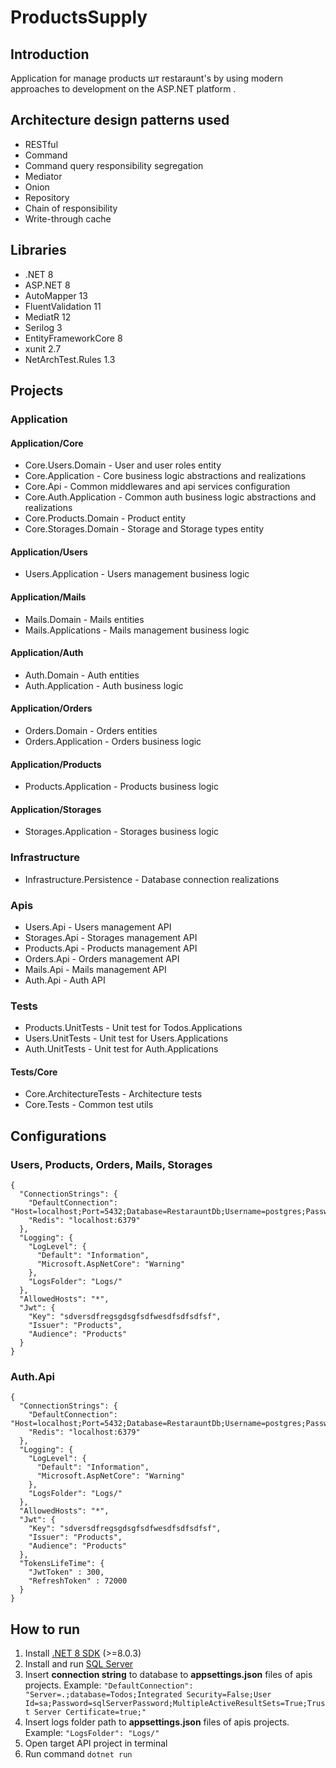 # ProductsSupply

## Introduction

Application for manage products шт restaraunt's by using modern approaches to development on the ASP.NET platform .

## Architecture design patterns used

- RESTful
- Command
- Command query responsibility segregation
- Mediator
- Onion
- Repository
- Chain of responsibility
- Write-through cache

## Libraries

- .NET 8 
- ASP.NET 8
- AutoMapper 13
- FluentValidation 11
- MediatR 12
- Serilog 3
- EntityFrameworkCore 8
- xunit 2.7
- NetArchTest.Rules 1.3

## Projects

### Application

#### Application/Core

- Core.Users.Domain - User and user roles entity
- Core.Application - Core business logic abstractions and realizations 
- Core.Api - Common middlewares and api services configuration
- Core.Auth.Application - Common auth business logic abstractions and realizations
- Core.Products.Domain - Product entity
- Core.Storages.Domain - Storage and Storage types entity

#### Application/Users

- Users.Application - Users management business logic

#### Application/Mails

- Mails.Domain - Mails entities
- Mails.Applications - Mails management business logic

#### Application/Auth

- Auth.Domain - Auth entities
- Auth.Application - Auth business logic

#### Application/Orders

- Orders.Domain - Orders entities
- Orders.Application - Orders business logic

#### Application/Products

- Products.Application - Products business logic

#### Application/Storages

- Storages.Application - Storages business logic

### Infrastructure

- Infrastructure.Persistence - Database connection realizations

### Apis

- Users.Api - Users management API
- Storages.Api - Storages management API
- Products.Api - Products management API
- Orders.Api - Orders management API
- Mails.Api - Mails management API
- Auth.Api - Auth API

### Tests

- Products.UnitTests - Unit test for Todos.Applications
- Users.UnitTests - Unit test for Users.Applications
- Auth.UnitTests  - Unit test for Auth.Applications

#### Tests/Core

- Core.ArchitectureTests - Architecture tests
- Core.Tests - Common test utils

##  Configurations

### Users, Products, Orders, Mails, Storages

```
{
  "ConnectionStrings": {
    "DefaultConnection": "Host=localhost;Port=5432;Database=RestarauntDb;Username=postgres;Password=789654",
    "Redis": "localhost:6379"
  },
  "Logging": {
    "LogLevel": {
      "Default": "Information",
      "Microsoft.AspNetCore": "Warning"
    },
    "LogsFolder": "Logs/"
  },
  "AllowedHosts": "*",
  "Jwt": {
    "Key": "sdversdfregsgdsgfsdfwesdfsdfsdfsf",
    "Issuer": "Products",
    "Audience": "Products"
  }
}
```

### Auth.Api

```
{
  "ConnectionStrings": {
    "DefaultConnection": "Host=localhost;Port=5432;Database=RestarauntDb;Username=postgres;Password=789654",
    "Redis": "localhost:6379"
  },
  "Logging": {
    "LogLevel": {
      "Default": "Information",
      "Microsoft.AspNetCore": "Warning"
    },
    "LogsFolder": "Logs/"
  },
  "AllowedHosts": "*",
  "Jwt": {
    "Key": "sdversdfregsgdsgfsdfwesdfsdfsdfsf",
    "Issuer": "Products",
    "Audience": "Products"
  },
  "TokensLifeTime": {
    "JwtToken" : 300,
    "RefreshToken" : 72000
  }
}
```

## How to run

1. Install [.NET 8 SDK](https://dotnet.microsoft.com/en-us/download/dotnet/8.0) (>=8.0.3)
2. Install and run [SQL Server](https://www.microsoft.com/en-us/sql-server/sql-server-downloads) 
3. Insert **connection string** to database to **appsettings.json** files of apis projects. Example: 
```"DefaultConnection": "Server=.;database=Todos;Integrated Security=False;User Id=sa;Password=sqlServerPassword;MultipleActiveResultSets=True;Trust Server Certificate=true;"```
4. Insert logs folder path to **appsettings.json** files of apis projects. Example: ```"LogsFolder": "Logs/"```
5. Open target API project in terminal
6. Run command ```dotnet run```





